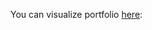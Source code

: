 You can visualize portfolio <a href="https://htmlpreview.github.io/?https://github.com/DarkGhoust/Portfolio/blob/main/index.html" target="_blank">here</a>: 
